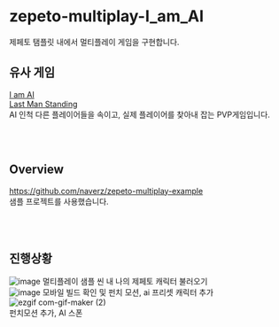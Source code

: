 # zepeto-multiplay-I_am_AI

제페토 탬플릿 내에서 멀티플레이 게임을 구현합니다.<br>

## 유사 게임
[I am AI](https://play.google.com/store/apps/details?id=com.torus.imai.game&hl=ko&gl=US)<br>
[Last Man Standing](https://pheonise.itch.io/last-man-standing)<br>
AI 인척 다른 플레이어들을 속이고, 실제 플레이어를 찾아내 잡는 PVP게임입니다.

<br/><br/>

## Overview
https://github.com/naverz/zepeto-multiplay-example<br>
샘플 프로젝트를 사용했습니다.

<br/><br/>

## 진행상황
![image](https://user-images.githubusercontent.com/82865325/189647394-2183dad8-ac5d-4e7c-b9d9-339af697640c.png)
멀티플레이 샘플 씬 내 나의 제페토 캐릭터 불러오기<br>
![image](https://user-images.githubusercontent.com/82865325/190448346-6f9d9b73-5dd2-4f0e-bd6a-a30569750d86.png)
모바일 빌드 확인 및 펀치 모션, ai 프리셋 캐릭터 추가<br>
![ezgif com-gif-maker (2)](https://user-images.githubusercontent.com/82865325/192273146-cfbdd854-78bc-4056-bfeb-118fcf8c492d.gif)<br>
펀치모션 추가, AI 스폰<br>
